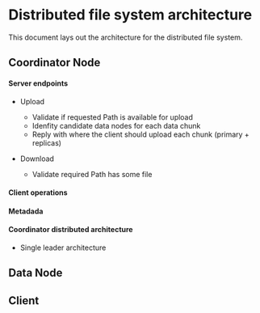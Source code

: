# Distributed file system architecture

This document lays out the architecture for the distributed file system.

## Coordinator Node

#### Server endpoints
- Upload
    - Validate if requested Path is available for upload
    - Idenfity candidate data nodes for each data chunk
    - Reply with where the client should upload each chunk (primary + replicas)

- Download
    - Validate required Path has some file

#### Client operations



#### Metadada


#### Coordinator distributed architecture

- Single leader architecture

## Data Node

## Client